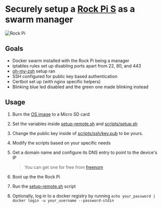 # Securely setup a [Rock Pi S](https://wiki.radxa.com/RockpiS) as a swarm manager

![Rock Pi](https://wiki.radxa.com/mw/images/d/d0/Rockpi_s_yellow_1200px.png)

## Goals

- Docker swarm installed with the Rock Pi being a manager
- iptables rules set up disabling ports apart from 22, 80, and 443
- [oh-my-zsh](https://github.com/ohmyzsh/ohmyzsh) setup ran
- SSH configured for public key based authentication
- Certbot set up (with nginx specific helpers)
- Blinking blue led disabled and the green one made blinking instead

## Usage

1. Burn the [OS image](rockpis_debian_buster_minimal_arm64_20200615_1225-gpt.img.gz) to a Micro SD card
2. Set the variables inside [setup-remote.sh](setup-remote.sh) and [scripts/setup.sh](scripts/setup.sh)
3. Change the public key inside of [scripts/ssh/key.pub](scripts/ssh/key.pub) to be yours.
4. Modify the scripts based on your specific needs
5. Get a domain name and configure its DNS entry to point to the device's IP
   > You can get one for free from [freenom](https://www.freenom.com/en/index.html?lang=en)
6. Boot up the the Rock Pi
7. Run the [setup-remote.sh](setup-remote.sh) script

8. Optionally, log in to a docker registry by running `echo your_password | docker login -u your_username --password-stdin`
